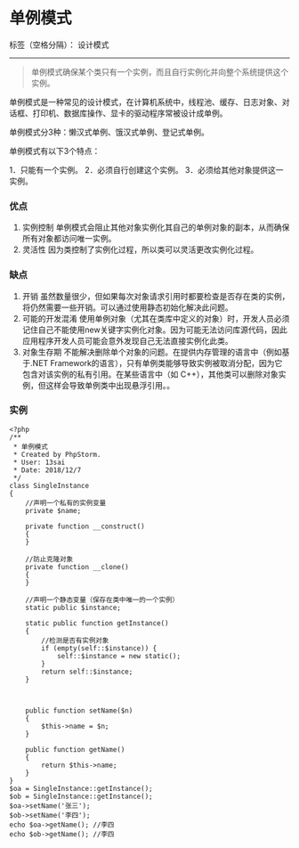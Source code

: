 ﻿# 单例模式

标签（空格分隔）： 设计模式

---

> 单例模式确保某个类只有一个实例，而且自行实例化并向整个系统提供这个实例。

单例模式是一种常见的设计模式，在计算机系统中，线程池、缓存、日志对象、对话框、打印机、数据库操作、显卡的驱动程序常被设计成单例。

单例模式分3种：懒汉式单例、饿汉式单例、登记式单例。

单例模式有以下3个特点：

1．只能有一个实例。
2．必须自行创建这个实例。
3．必须给其他对象提供这一实例。

### 优点
1. 实例控制
单例模式会阻止其他对象实例化其自己的单例对象的副本，从而确保所有对象都访问唯一实例。
2. 灵活性
因为类控制了实例化过程，所以类可以灵活更改实例化过程。
 
### 缺点
1. 开销
虽然数量很少，但如果每次对象请求引用时都要检查是否存在类的实例，将仍然需要一些开销。可以通过使用静态初始化解决此问题。
2. 可能的开发混淆
使用单例对象（尤其在类库中定义的对象）时，开发人员必须记住自己不能使用new关键字实例化对象。因为可能无法访问库源代码，因此应用程序开发人员可能会意外发现自己无法直接实例化此类。
3. 对象生存期
不能解决删除单个对象的问题。在提供内存管理的语言中（例如基于.NET Framework的语言），只有单例类能够导致实例被取消分配，因为它包含对该实例的私有引用。在某些语言中（如 C++），其他类可以删除对象实例，但这样会导致单例类中出现悬浮引用。。


### 实例
```
<?php
/**
 * 单例模式
 * Created by PhpStorm.
 * User: 13sai
 * Date: 2018/12/7
 */
class SingleInstance
{
    //声明一个私有的实例变量
    private $name;

    private function __construct()
    {
    }

    //防止克隆对象
    private function __clone()
    {
    }

    //声明一个静态变量（保存在类中唯一的一个实例）
    static public $instance;

    static public function getInstance()
    {
        //检测是否有实例对象
        if (empty(self::$instance)) {
            self::$instance = new static();
        }
        return self::$instance;
    }



    public function setName($n)
    {
        $this->name = $n;
    }

    public function getName()
    {
        return $this->name;
    }
}
$oa = SingleInstance::getInstance();
$ob = SingleInstance::getInstance();
$oa->setName('张三');
$ob->setName('李四');
echo $oa->getName(); //李四
echo $ob->getName(); //李四
```




